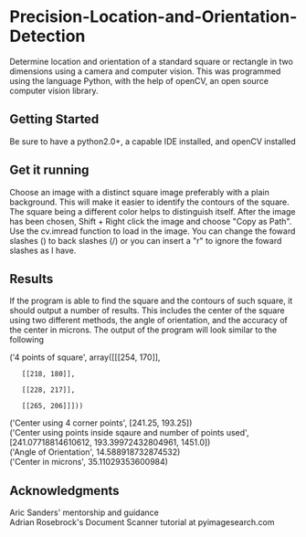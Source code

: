 # Precision-Location-and-Orientation-Detection
Determine location and orientation of a standard square or rectangle in two dimensions using a camera and computer vision. This was programmed using the language Python, with the help of openCV, an open source computer vision library.

Getting Started
-------------------
Be sure to have a python2.0+, a capable IDE installed, and openCV installed

Get it running
---------------------
Choose an image with a distinct square image preferably with a plain background. This will make it easier to identify the contours of the square. The square being a different color helps to distinguish itself. After the image has been chosen, Shift + Right click the image and choose "Copy as Path". Use the cv.imread function to load in the image. You can change the foward slashes (\) to back slashes (/) or you can insert a "r" to ignore the foward slashes as I have.

Results
------------
If the program is able to find the square and the contours of such square, it should output a number of results. This includes the center of the square using two different methods, the angle of orientation, and the accuracy of the center in microns. The output of the program will look similar to the following

('4 points of square', array([[[254, 170]],

       [[218, 180]],

       [[228, 217]],

       [[265, 206]]]))
('Center using 4 corner points', [241.25, 193.25])\
('Center using points inside sqaure and number of points used', [241.07718814610612, 193.39972432804961, 1451.0])\
('Angle of Orientation', 14.588918732874532)\
('Center in microns', 35.11029353600984)

Acknowledgments
----------------
Aric Sanders' mentorship and guidance\
Adrian Rosebrock's Document Scanner tutorial at pyimagesearch.com
